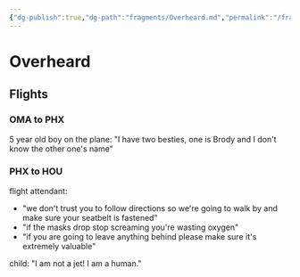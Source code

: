 ```yaml
---
{"dg-publish":true,"dg-path":"fragments/Overheard.md","permalink":"/fragments/overheard/","created":"2024-12-20T20:19:20.393-05:00","updated":"2025-02-20T21:04:10.804-05:00"}
---
```



# Overheard

## Flights

### OMA to PHX

5 year old boy on the plane: "I have two besties, one is Brody and I don't know the other one's name"

### PHX to HOU
flight attendant: 
- "we don't trust you to follow directions so we're going to walk by and make sure your seatbelt is fastened"
- "if the masks drop stop screaming you're wasting oxygen"
- "if you are going to leave anything behind please make sure it's extremely valuable"

child: "I am not a jet! I am a human."